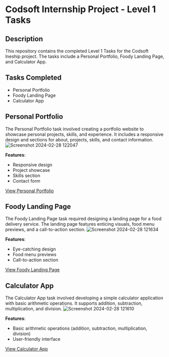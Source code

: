 # Codsoft Internship Project - Level 1 Tasks

## Description
This repository contains the completed Level 1 Tasks for the Codsoft Ineship project. The tasks include a Personal Portfolio, Foody Landing Page, and Calculator App.

## Tasks Completed
- Personal Portfolio
- Foody Landing Page
- Calculator App

## Personal Portfolio
The Personal Portfolio task involved creating a portfolio website to showcase personal projects, skills, and experience. It includes a responsive design and sections for about, projects, skills, and contact information.
![Screenshot 2024-02-28 122047](https://github.com/GN-coding/CODSOFT/assets/159869920/64d86390-c64a-44d7-aaa9-3493b2a0104a)

**Features**:
- Responsive design
- Project showcase
- Skills section
- Contact form

[View Personal Portfolio](https://gnsganeshprotfolio.netlify.app)

## Foody Landing Page
The Foody Landing Page task required designing a landing page for a food delivery service. The landing page features enticing visuals, food menu previews, and a call-to-action section.
![Screenshot 2024-02-28 121634](https://github.com/GN-coding/CODSOFT/assets/159869920/d46139e5-264c-40ca-8dd0-16b87004c993)

**Features**:
- Eye-catching design
- Food menu previews
- Call-to-action section

[View Foody Landing Page](https://gnfoodylandingpage.netlify.app)

## Calculator App
The Calculator App task involved developing a simple calculator application with basic arithmetic operations. It supports addition, subtraction, multiplication, and division.
![Screenshot 2024-02-28 121610](https://github.com/GN-coding/CODSOFT/assets/159869920/adb1b534-3d65-456f-ac27-855964fd8749)

**Features**:
- Basic arithmetic operations (addition, subtraction, multiplication, division)
- User-friendly interface

[View Calculator App](https://gncalculator.netlify.app)
